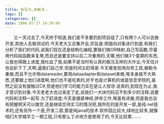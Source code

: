 ```yaml
---
title: 有压力,未解决..
tags: []
categories: []
date: 2006-07-27 14:39:00 
---
```



&emsp;&emsp;又一天过去了,今天终于知道,我们差不多要扔到项目组了,只有两个人可以去做开发,其他人去做测试的.今天老大又召集开会,宗旨是:把面向对象进行到底.和我们分析了我们的代码,说我们现在还是结构化编程,要我们做OR映射,自己写函数,尽量用代码段函数来复用,而且还是要支持以后二次重用的.天哪,他们做3个星期的东西,让我也得跟上进度,我吐血了我,如果不是当时有认真的做冯玉祥的大作业,今天估计也会趴下了,天啊,逼我们自己学,但是时间又赶得紧.今天被发现用向导工具,被勒令重做,而且不允许用datareader,要用dataadapter和dataset来做,唉本身就不大熟悉,还要跟上他们进度啊,他们也不是吃素的,好歹也是计算机的或是信息学院的,虽然之前没有接触过C#,但是他们学习的能力实在是让人惊讶.说真的,到现在为止,我才意识到对象.今天老老大也过来走了走,说我们一大块代码见不到多少的注释,说要代码和注释一起写.为了赶进度,今天是绷紧神经,拼命工作,唉虽有进展,但是我也没有把握明天可以做完.还是继续交待实习的情况吧,我所在的是开发一部,是纯.net技术的,还有另外一个是,开发二部,那是纯java的技术.软件园比较大,绿地比较多,就像咱们大学城华工一期工程,只有那么丁点地方是使用了的,今天比较累.......